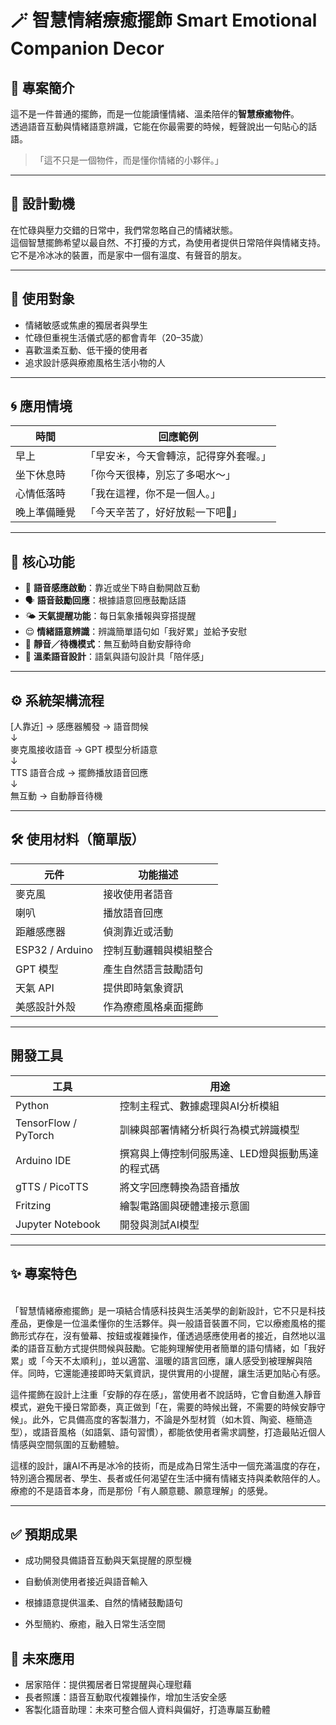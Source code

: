 # 🪄 智慧情緒療癒擺飾 Smart Emotional Companion Decor

## 📌 專案簡介

這不是一件普通的擺飾，而是一位能讀懂情緒、溫柔陪伴的**智慧療癒物件**。  
透過語音互動與情緒語意辨識，它能在你最需要的時候，輕聲說出一句貼心的話語。

> 「這不只是一個物件，而是懂你情緒的小夥伴。」

---

## 🎯 設計動機

在忙碌與壓力交錯的日常中，我們常忽略自己的情緒狀態。  
這個智慧擺飾希望以最自然、不打擾的方式，為使用者提供日常陪伴與情緒支持。  
它不是冷冰冰的裝置，而是家中一個有溫度、有聲音的朋友。

---

## 👤 使用對象

- 情緒敏感或焦慮的獨居者與學生  
- 忙碌但重視生活儀式感的都會青年（20–35歲）  
- 喜歡溫柔互動、低干擾的使用者  
- 追求設計感與療癒風格生活小物的人  

---

## 🌀 應用情境

| 時間         | 回應範例                             |
|--------------|--------------------------------------|
| 早上         | 「早安☀️，今天會轉涼，記得穿外套喔。」  |
| 坐下休息時   | 「你今天很棒，別忘了多喝水～」         |
| 心情低落時   | 「我在這裡，你不是一個人。」           |
| 晚上準備睡覺 | 「今天辛苦了，好好放鬆一下吧🌙」       |

---

## 🌟 核心功能

- 🎤 **語音感應啟動**：靠近或坐下時自動開啟互動  
- 🗣️ **語音鼓勵回應**：根據語意回應鼓勵話語  
- 🌤 **天氣提醒功能**：每日氣象播報與穿搭提醒  
- 😌 **情緒語意辨識**：辨識簡單語句如「我好累」並給予安慰  
- 🤫 **靜音／待機模式**：無互動時自動安靜待命  
- 🌱 **溫柔語音設計**：語氣與語句設計具「陪伴感」  

---

## ⚙️ 系統架構流程
[人靠近] → 感應器觸發 → 語音問候  
                  ↓  
       麥克風接收語音 → GPT 模型分析語意  
                  ↓  
       TTS 語音合成 → 擺飾播放語音回應  
                  ↓  
          無互動 → 自動靜音待機

---
## **🛠️ 使用材料（簡單版）**
| 元件              | 功能描述        |
| --------------- | ----------- |
| 麥克風             | 接收使用者語音     |
| 喇叭              | 播放語音回應      |
| 距離感應器           | 偵測靠近或活動     |
| ESP32 / Arduino | 控制互動邏輯與模組整合 |
| GPT 模型          | 產生自然語言鼓勵語句  |
| 天氣 API          | 提供即時氣象資訊    |
| 美感設計外殼          | 作為療癒風格桌面擺飾  |

---
## **開發工具**

| 工具                | 用途                                  |
|-------------------|-------------------------------------|
| Python            | 控制主程式、數據處理與AI分析模組                   |
| TensorFlow / PyTorch | 訓練與部署情緒分析與行為模式辨識模型                 |
| Arduino IDE       | 撰寫與上傳控制伺服馬達、LED燈與振動馬達的程式碼           |
| gTTS / PicoTTS    | 將文字回應轉換為語音播放                            |
| Fritzing          | 繪製電路圖與硬體連接示意圖                           |
| Jupyter Notebook  | 開發與測試AI模型                                 |
---
## **✨ 專案特色**
<br>
「智慧情緒療癒擺飾」是一項結合情感科技與生活美學的創新設計，它不只是科技產品，更像是一位溫柔懂你的生活夥伴。與一般語音裝置不同，它以療癒風格的擺飾形式存在，沒有螢幕、按鈕或複雜操作，僅透過感應使用者的接近，自然地以溫柔的語音互動方式提供問候與鼓勵。它能夠理解使用者簡單的語句情緒，如「我好累」或「今天不太順利」，並以適當、溫暖的語言回應，讓人感受到被理解與陪伴。同時，它還能連接即時天氣資訊，提供實用的小提醒，讓生活更加貼心有感。

這件擺飾在設計上注重「安靜的存在感」，當使用者不說話時，它會自動進入靜音模式，避免干擾日常節奏，真正做到「在，需要的時候出聲，不需要的時候安靜守候」。此外，它具備高度的客製潛力，不論是外型材質（如木質、陶瓷、極簡造型），或語音風格（如語氣、語句習慣），都能依使用者需求調整，打造最貼近個人情感與空間氛圍的互動體驗。

這樣的設計，讓AI不再是冰冷的技術，而是成為日常生活中一個充滿溫度的存在，特別適合獨居者、學生、長者或任何渴望在生活中擁有情緒支持與柔軟陪伴的人。療癒的不是語音本身，而是那份「有人願意聽、願意理解」的感覺。

---
## **✅ 預期成果**
* 成功開發具備語音互動與天氣提醒的原型機

* 自動偵測使用者接近與語音輸入

* 根據語意提供溫柔、自然的情緒鼓勵語句

* 外型簡約、療癒，融入日常生活空間

## **🚀 未來應用**
* 居家陪伴：提供獨居者日常提醒與心理慰藉
* 長者照護：語音互動取代複雜操作，增加生活安全感
* 客製化語音助理：未來可整合個人資料與偏好，打造專屬互動體








